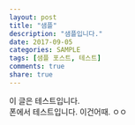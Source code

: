 ```yaml
---
layout: post
title: "샘플"
description: "샘플입니다."
date: 2017-09-05
categories: SAMPLE
tags: [샘플 포스트, 테스트]
comments: true
share: true
---
```

이 글은 테스트입니다.  
폰에서 테스트입니다.
이건어때.
ㅇㅇ